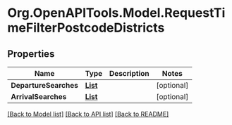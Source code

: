 # Org.OpenAPITools.Model.RequestTimeFilterPostcodeDistricts
## Properties

Name | Type | Description | Notes
------------ | ------------- | ------------- | -------------
**DepartureSearches** | [**List<RequestTimeFilterPostcodeDistrictsDepartureSearch>**](RequestTimeFilterPostcodeDistrictsDepartureSearch.md) |  | [optional] 
**ArrivalSearches** | [**List<RequestTimeFilterPostcodeDistrictsArrivalSearch>**](RequestTimeFilterPostcodeDistrictsArrivalSearch.md) |  | [optional] 

[[Back to Model list]](../README.md#documentation-for-models) [[Back to API list]](../README.md#documentation-for-api-endpoints) [[Back to README]](../README.md)

